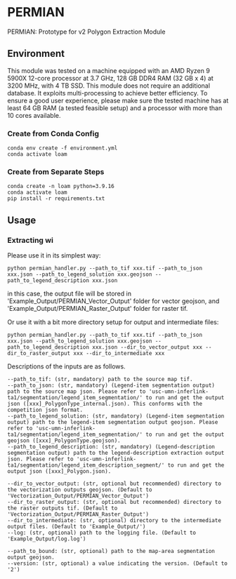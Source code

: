 # PERMIAN

PERMIAN: Prototype for v2 Polygon Extraction Module


## Environment

This module was tested on a machine equipped with an AMD Ryzen 9 5900X 12-core processor at 3.7 GHz, 128 GB DDR4 RAM (32 GB x 4) at 3200 MHz, with 4 TB SSD. This module does not require an additional database. It exploits multi-processing to achieve better efficiency. To ensure a good user experience, please make sure the tested machine has at least 64 GB RAM (a tested feasible setup) and a processor with more than 10 cores available.


### Create from Conda Config

```
conda env create -f environment.yml
conda activate loam
```

### Create from Separate Steps

```
conda create -n loam python=3.9.16
conda activate loam
pip install -r requirements.txt
```


## Usage

### Extracting wi

Please use it in its simplest way:

```
python permian_handler.py --path_to_tif xxx.tif --path_to_json xxx.json --path_to_legend_solution xxx.geojson --path_to_legend_description xxx.json
```

in this case, the output file will be stored in 'Example_Output/PERMIAN_Vector_Output' folder for vector geojson, and 'Example_Output/PERMIAN_Raster_Output' folder for raster tif.

Or use it with a bit more directory setup for output and intermediate files:

```
python permian_handler.py --path_to_tif xxx.tif --path_to_json xxx.json --path_to_legend_solution xxx.geojson --path_to_legend_description xxx.json --dir_to_vector_output xxx --dir_to_raster_output xxx --dir_to_intermediate xxx
```


Descriptions of the inputs are as follows.

```
--path_to_tif: (str, mandatory) path to the source map tif.
--path_to_json: (str, mandatory) (Legend-item segmentation output) path to the source map json. Please refer to 'usc-umn-inferlink-ta1/segmentation/legend_item_segmentation/' to run and get the output json ([xxx]_PolygonType_internal.json). This conforms with the competition json format.
--path_to_legend_solution: (str, mandatory) (Legend-item segmentation output) path to the legend-item segmentation output geojson. Please refer to 'usc-umn-inferlink-ta1/segmentation/legend_item_segmentation/' to run and get the output geojson ([xxx]_PolygonType.geojson).
--path_to_legend_description: (str, mandatory) (Legend-description segmentation output) path to the legend-description extraction output json. Please refer to 'usc-umn-inferlink-ta1/segmentation/legend_item_description_segment/' to run and get the output json ([xxx]_Polygon.json).

--dir_to_vector_output: (str, optional but recommended) directory to the vectorization outputs geojson. (Default to 'Vectorization_Output/PERMIAN_Vector_Output')
--dir_to_raster_output: (str, optional but recommended) directory to the raster outputs tif. (Default to 'Vectorization_Output/PERMIAN_Raster_Output')
--dir_to_intermediate: (str, optional) directory to the intermediate output files. (Default to 'Example_Output/')
--log: (str, optional) path to the logging file. (Default to 'Example_Output/log.log')

--path_to_bound: (str, optional) path to the map-area segmentation output geojson.
--version: (str, optional) a value indicating the version. (Default to '2')
```
